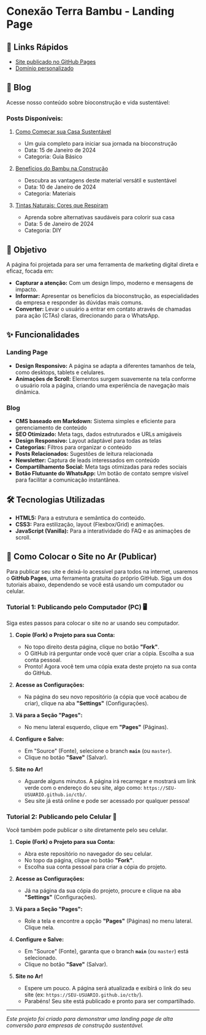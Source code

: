 # Conexão Terra Bambu - Landing Page

## 📱 Links Rápidos

- [Site publicado no GitHub Pages](https://marcel-alonso.github.io/ctb/)
- [Domínio personalizado](https://www.conexaoterrabambu.com.br)

## 🌱 Blog

Acesse nosso conteúdo sobre bioconstrução e vida sustentável:

### Posts Disponíveis:
1. [Como Começar sua Casa Sustentável](blog/como-comecar-casa-sustentavel.html)
   - Um guia completo para iniciar sua jornada na bioconstrução
   - Data: 15 de Janeiro de 2024
   - Categoria: Guia Básico

2. [Benefícios do Bambu na Construção](blog/beneficios-bambu-construcao.html)
   - Descubra as vantagens deste material versátil e sustentável
   - Data: 10 de Janeiro de 2024
   - Categoria: Materiais

3. [Tintas Naturais: Cores que Respiram](blog/tintas-naturais-cores-que-respiram.html)
   - Aprenda sobre alternativas saudáveis para colorir sua casa
   - Data: 5 de Janeiro de 2024
   - Categoria: DIY

## 🎯 Objetivo

A página foi projetada para ser uma ferramenta de marketing digital direta e eficaz, focada em:

-   **Capturar a atenção:** Com um design limpo, moderno e mensagens de impacto.
-   **Informar:** Apresentar os benefícios da bioconstrução, as especialidades da empresa e responder às dúvidas mais comuns.
-   **Converter:** Levar o usuário a entrar em contato através de chamadas para ação (CTAs) claras, direcionando para o WhatsApp.

## ✨ Funcionalidades

### Landing Page
-   **Design Responsivo:** A página se adapta a diferentes tamanhos de tela, como desktops, tablets e celulares.
-   **Animações de Scroll:** Elementos surgem suavemente na tela conforme o usuário rola a página, criando uma experiência de navegação mais dinâmica.

### Blog
-   **CMS baseado em Markdown:** Sistema simples e eficiente para gerenciamento de conteúdo
-   **SEO Otimizado:** Meta tags, dados estruturados e URLs amigáveis
-   **Design Responsivo:** Layout adaptável para todas as telas
-   **Categorias:** Filtros para organizar o conteúdo
-   **Posts Relacionados:** Sugestões de leitura relacionada
-   **Newsletter:** Captura de leads interessados em conteúdo
-   **Compartilhamento Social:** Meta tags otimizadas para redes sociais
-   **Botão Flutuante do WhatsApp:** Um botão de contato sempre visível para facilitar a comunicação instantânea.

## 🛠️ Tecnologias Utilizadas

-   **HTML5:** Para a estrutura e semântica do conteúdo.
-   **CSS3:** Para estilização, layout (Flexbox/Grid) e animações.
-   **JavaScript (Vanilla):** Para a interatividade do FAQ e as animações de scroll.

## 🚀 Como Colocar o Site no Ar (Publicar)

Para publicar seu site e deixá-lo acessível para todos na internet, usaremos o **GitHub Pages**, uma ferramenta gratuita do próprio GitHub. Siga um dos tutoriais abaixo, dependendo se você está usando um computador ou celular.

### Tutorial 1: Publicando pelo Computador (PC) 🖥️

Siga estes passos para colocar o site no ar usando seu computador.

1.  **Copie (Fork) o Projeto para sua Conta:**
    *   No topo direito desta página, clique no botão **"Fork"**.
    *   O GitHub irá perguntar onde você quer criar a cópia. Escolha a sua conta pessoal.
    *   Pronto! Agora você tem uma cópia exata deste projeto na sua conta do GitHub.

2.  **Acesse as Configurações:**
    *   Na página do seu novo repositório (a cópia que você acabou de criar), clique na aba **"Settings"** (Configurações).

3.  **Vá para a Seção "Pages":**
    *   No menu lateral esquerdo, clique em **"Pages"** (Páginas).

4.  **Configure e Salve:**
    *   Em "Source" (Fonte), selecione o branch **`main`** (ou `master`).
    *   Clique no botão **"Save"** (Salvar).

5.  **Site no Ar!**
    *   Aguarde alguns minutos. A página irá recarregar e mostrará um link verde com o endereço do seu site, algo como: `https://SEU-USUARIO.github.io/ctb/`.
    *   Seu site já está online e pode ser acessado por qualquer pessoa!

### Tutorial 2: Publicando pelo Celular 📱

Você também pode publicar o site diretamente pelo seu celular.

1.  **Copie (Fork) o Projeto para sua Conta:**
    *   Abra este repositório no navegador do seu celular.
    *   No topo da página, clique no botão **"Fork"**.
    *   Escolha sua conta pessoal para criar a cópia do projeto.

2.  **Acesse as Configurações:**
    *   Já na página da sua cópia do projeto, procure e clique na aba **"Settings"** (Configurações).

3.  **Vá para a Seção "Pages":**
    *   Role a tela e encontre a opção **"Pages"** (Páginas) no menu lateral. Clique nela.

4.  **Configure e Salve:**
    *   Em "Source" (Fonte), garanta que o branch **`main`** (ou `master`) está selecionado.
    *   Clique no botão **"Save"** (Salvar).

5.  **Site no Ar!**
    *   Espere um pouco. A página será atualizada e exibirá o link do seu site (ex: `https://SEU-USUARIO.github.io/ctb/`).
    *   Parabéns! Seu site está publicado e pronto para ser compartilhado.

---

_Este projeto foi criado para demonstrar uma landing page de alta conversão para empresas de construção sustentável._